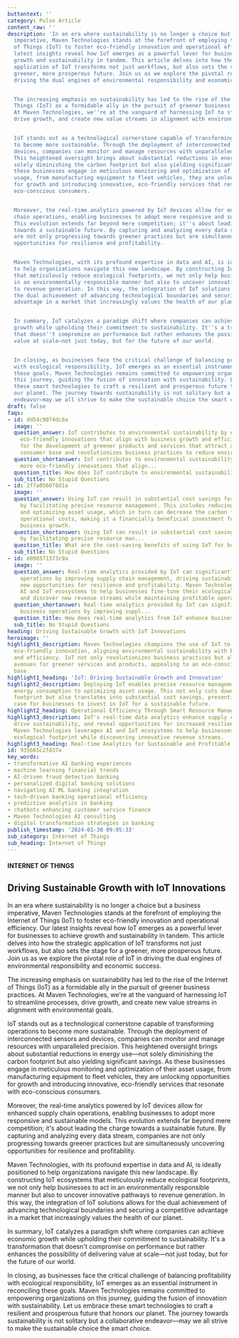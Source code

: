 ```yaml
---
buttontext: ''
category: Pulse Article
content_raw: ''
description: 'In an era where sustainability is no longer a choice but a business
  imperative, Maven Technologies stands at the forefront of employing the Internet
  of Things (IoT) to foster eco-friendly innovation and operational efficiency. Our
  latest insights reveal how IoT emerges as a powerful lever for businesses to achieve
  growth and sustainability in tandem. This article delves into how the strategic
  application of IoT transforms not just workflows, but also sets the stage for a
  greener, more prosperous future. Join us as we explore the pivotal role of IoT in
  driving the dual engines of environmental responsibility and economic success.


  The increasing emphasis on sustainability has led to the rise of the Internet of
  Things (IoT) as a formidable ally in the pursuit of greener business practices.
  At Maven Technologies, we''re at the vanguard of harnessing IoT to streamline processes,
  drive growth, and create new value streams in alignment with environmental goals.


  IoT stands out as a technological cornerstone capable of transforming operations
  to become more sustainable. Through the deployment of interconnected sensors and
  devices, companies can monitor and manage resources with unparalleled precision.
  This heightened oversight brings about substantial reductions in energy use—not
  solely diminishing the carbon footprint but also yielding significant savings. As
  these businesses engage in meticulous monitoring and optimization of their asset
  usage, from manufacturing equipment to fleet vehicles, they are unlocking opportunities
  for growth and introducing innovative, eco-friendly services that resonate with
  eco-conscious consumers.


  Moreover, the real-time analytics powered by IoT devices allow for enhanced supply
  chain operations, enabling businesses to adopt more responsive and sustainable models.
  This evolution extends far beyond mere competition; it''s about leading the charge
  towards a sustainable future. By capturing and analyzing every data stream, companies
  are not only progressing towards greener practices but are simultaneously uncovering
  opportunities for resilience and profitability.


  Maven Technologies, with its profound expertise in data and AI, is ideally positioned
  to help organizations navigate this new landscape. By constructing IoT ecosystems
  that meticulously reduce ecological footprints, we not only help businesses to act
  in an environmentally responsible manner but also to uncover innovative pathways
  to revenue generation. In this way, the integration of IoT solutions allows for
  the dual achievement of advancing technological boundaries and securing a competitive
  advantage in a market that increasingly values the health of our planet.


  In summary, IoT catalyzes a paradigm shift where companies can achieve economic
  growth while upholding their commitment to sustainability. It''s a transformation
  that doesn''t compromise on performance but rather enhances the possibility of delivering
  value at scale—not just today, but for the future of our world.


  In closing, as businesses face the critical challenge of balancing profitability
  with ecological responsibility, IoT emerges as an essential instrument in reconciling
  these goals. Maven Technologies remains committed to empowering organizations on
  this journey, guiding the fusion of innovation with sustainability. Let us embrace
  these smart technologies to craft a resilient and prosperous future that honors
  our planet. The journey towards sustainability is not solitary but a collaborative
  endeavor—may we all strive to make the sustainable choice the smart choice.'
draft: false
faqs:
- id: dd54c9074dc8a
  image: ''
  question_answer: IoT contributes to environmental sustainability by enabling more
    eco-friendly innovations that align with business growth and efficiency. It allows
    for the development of greener products and services that attract an eco-conscious
    consumer base and revolutionizes business practices to reduce environmental impact.
  question_shortanswer: IoT contributes to environmental sustainability by enabling
    more eco-friendly innovations that align...
  question_title: How does IoT contribute to environmental sustainability?
  sub_title: No Stupid Questions
- id: 2f7a056078d1a
  image: ''
  question_answer: Using IoT can result in substantial cost savings for businesses
    by facilitating precise resource management. This includes reducing energy consumption
    and optimizing asset usage, which in turn can decrease the carbon footprint and
    operational costs, making it a financially beneficial investment for sustainable
    business growth.
  question_shortanswer: Using IoT can result in substantial cost savings for businesses
    by facilitating precise resource man...
  question_title: What are the cost-saving benefits of using IoT for businesses?
  sub_title: No Stupid Questions
- id: e098571373c9a
  image: ''
  question_answer: Real-time analytics provided by IoT can significantly enhance business
    operations by improving supply chain management, driving sustainability, and uncovering
    new opportunities for resilience and profitability. Maven Technologies integrates
    AI and IoT ecosystems to help businesses fine-tune their ecological footprint
    and discover new revenue streams while maintaining profitable operations.
  question_shortanswer: Real-time analytics provided by IoT can significantly enhance
    business operations by improving suppl...
  question_title: How does real-time analytics from IoT enhance business operations?
  sub_title: No Stupid Questions
heading: Driving Sustainable Growth with IoT Innovations
heroimage: ''
highlight1_description: Maven Technologies champions the use of IoT to facilitate
  eco-friendly innovation, aligning environmental sustainability with business growth
  and efficiency. IoT not only revolutionizes business practices but also opens new
  avenues for greener services and products, appealing to an eco-conscious consumer
  base.
highlight1_heading: 'IoT: Driving Sustainable Growth and Innovation'
highlight2_description: Deploying IoT enables precise resource management, from reducing
  energy consumption to optimizing asset usage. This not only cuts down the carbon
  footprint but also translates into substantial cost savings, presenting a compelling
  case for businesses to invest in IoT for a sustainable future.
highlight2_heading: Operational Efficiency Through Smart Resource Management
highlight3_description: IoT's real-time data analytics enhance supply chain operations,
  drive sustainability, and reveal opportunities for increased resilience and profitability.
  Maven Technologies leverages AI and IoT ecosystems to help businesses refine their
  ecological footprint while discovering innovative revenue streams.
highlight3_heading: Real-time Analytics for Sustainable and Profitable Operations
id: 935665c2fd37a
key_words:
- transformative AI banking experiences
- machine learning financial trends
- AI-driven fraud detection banking
- personalized digital banking solutions
- navigating AI ML banking integration
- tech-driven banking operational efficiency
- predictive analytics in banking
- chatbots enhancing customer service finance
- Maven Technologies AI consulting
- digital transformation strategies in banking
publish_timestamp: '2024-01-30 09:05:33'
sub_category: Internet of Things
sub_heading: Internet of Things
---
```


#### INTERNET OF THINGS
## Driving Sustainable Growth with IoT Innovations
In an era where sustainability is no longer a choice but a business imperative, Maven Technologies stands at the forefront of employing the Internet of Things (IoT) to foster eco-friendly innovation and operational efficiency. Our latest insights reveal how IoT emerges as a powerful lever for businesses to achieve growth and sustainability in tandem. This article delves into how the strategic application of IoT transforms not just workflows, but also sets the stage for a greener, more prosperous future. Join us as we explore the pivotal role of IoT in driving the dual engines of environmental responsibility and economic success.

The increasing emphasis on sustainability has led to the rise of the Internet of Things (IoT) as a formidable ally in the pursuit of greener business practices. At Maven Technologies, we're at the vanguard of harnessing IoT to streamline processes, drive growth, and create new value streams in alignment with environmental goals.

IoT stands out as a technological cornerstone capable of transforming operations to become more sustainable. Through the deployment of interconnected sensors and devices, companies can monitor and manage resources with unparalleled precision. This heightened oversight brings about substantial reductions in energy use—not solely diminishing the carbon footprint but also yielding significant savings. As these businesses engage in meticulous monitoring and optimization of their asset usage, from manufacturing equipment to fleet vehicles, they are unlocking opportunities for growth and introducing innovative, eco-friendly services that resonate with eco-conscious consumers.

Moreover, the real-time analytics powered by IoT devices allow for enhanced supply chain operations, enabling businesses to adopt more responsive and sustainable models. This evolution extends far beyond mere competition; it's about leading the charge towards a sustainable future. By capturing and analyzing every data stream, companies are not only progressing towards greener practices but are simultaneously uncovering opportunities for resilience and profitability.

Maven Technologies, with its profound expertise in data and AI, is ideally positioned to help organizations navigate this new landscape. By constructing IoT ecosystems that meticulously reduce ecological footprints, we not only help businesses to act in an environmentally responsible manner but also to uncover innovative pathways to revenue generation. In this way, the integration of IoT solutions allows for the dual achievement of advancing technological boundaries and securing a competitive advantage in a market that increasingly values the health of our planet.

In summary, IoT catalyzes a paradigm shift where companies can achieve economic growth while upholding their commitment to sustainability. It's a transformation that doesn't compromise on performance but rather enhances the possibility of delivering value at scale—not just today, but for the future of our world.

In closing, as businesses face the critical challenge of balancing profitability with ecological responsibility, IoT emerges as an essential instrument in reconciling these goals. Maven Technologies remains committed to empowering organizations on this journey, guiding the fusion of innovation with sustainability. Let us embrace these smart technologies to craft a resilient and prosperous future that honors our planet. The journey towards sustainability is not solitary but a collaborative endeavor—may we all strive to make the sustainable choice the smart choice.